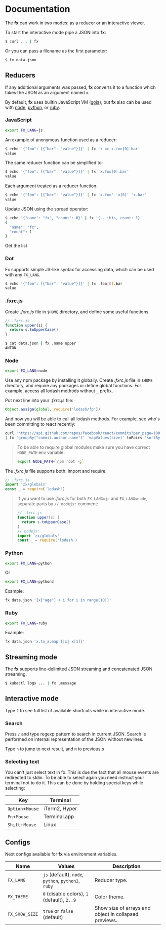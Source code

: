 # Documentation

The **fx** can work in two modes: as a reducer or an interactive viewer.

To start the interactive mode pipe a JSON into **fx**:

```sh
$ curl ... | fx
```

Or you can pass a filename as the first parameter:

```sh
$ fx data.json
```

## Reducers

If any additional arguments was passed, **fx** converts it to a function which 
takes the JSON as an argument named `x`.

By default, **fx** uses builtin JavaScript VM ([goja](https://github.com/dop251/goja)), 
but **fx** also can be used with [node](#node), [python](#python), or [ruby](#ruby).

### JavaScript

```sh
export FX_LANG=js
```

An example of anonymous function used as a reducer:
```sh
$ echo '{"foo": [{"bar": "value"}]}' | fx 'x => x.foo[0].bar'
value
```

The same reducer function can be simplified to:

```sh
$ echo '{"foo": [{"bar": "value"}]}' | fx 'x.foo[0].bar'
value
```

Each argument treated as a reducer function.

```sh
$ echo '{"foo": [{"bar": "value"}]}' | fx 'x.foo' 'x[0]' 'x.bar'
value
```

Update JSON using the spread operator:

```sh
$ echo '{"name": "fx", "count": 0}' | fx '{...this, count: 1}'
{
  "name": "fx",
  "count": 1
}
```

Get the list 

### Dot

Fx supports simple JS-like syntax for accessing data, which can be used with any
`FX_LANG`.

```sh
$ echo '{"foo": [{"bar": "value"}]}' | fx .foo[0].bar
value
```

### .fxrc.js

Create _.fxrc.js_ file in `$HOME` directory, and define some useful functions.

```js
// .fxrc.js
function upper(s) {
  return s.toUpperCase()
}
```

```sh
$ cat data.json | fx .name upper
ANTON
```

### Node

```sh
export FX_LANG=node
```

Use any npm package by installing it globally. Create _.fxrc.js_ file in `$HOME` 
directory, and require any packages or define global functions. For example, 
access all lodash methods without `_` prefix. 

Put next line into your _.fxrc.js_ file:

```js
Object.assign(global, require('lodash/fp'))
```

And now you will be able to call all lodash methods. For example, see who's been committing to react recently:

```sh
curl 'https://api.github.com/repos/facebook/react/commits?per_page=100' \
| fx 'groupBy("commit.author.name")' 'mapValues(size)' toPairs 'sortBy(1)' reverse 'take(10)' fromPairs
```

> To be able to require global modules make sure you have correct `NODE_PATH` env variable.
> ```sh
> export NODE_PATH=`npm root -g`
> ```

The _.fxrc.js_ file supports both: import and require.

```js
// .fxrc.js
import 'zx/globals'
const _ = require('lodash')
```

> If you want to use _.fxrc.js_ for both `FX_LANG=js` and `FX_LANG=node`,
> separate parts by `// nodejs:` comment:
> ```js
> // .fxrc.js
> function upper(s) {
>   return s.toUpperCase()
> }
> // nodejs:
> import 'zx/globals'
> const _ = require('lodash')
> ```

### Python

```sh
export FX_LANG=python
```
Or 
```sh
export FX_LANG=python3
```

Example:

```sh
fx data.json '[x["age"] + i for i in range(10)]'
```

### Ruby

```sh
export FX_LANG=ruby
```

Example:

```sh
fx data.json 'x.to_a.map {|x| x[1]}'
```

## Streaming mode

The **fx** supports line-delimited JSON streaming and concatenated JSON streaming.

```sh
$ kubectl logs ... | fx .message
```

## Interactive mode

Type `?` to see full list of available shortcuts while in interactive mode.

### Search

Press `/` and type regexp pattern to search in current JSON. 
Search is performed on internal representation of the JSON without newlines.

Type `n` to jump to next result, and `N` to previous.s

### Selecting text

You can't just select text in fx. This is due the fact that all mouse events are 
redirected to stdin. To be able to select again you need instruct your terminal 
not to do it. This can be done by holding special keys while selecting:

|       Key        |   Terminal    |
|------------------|---------------|
| `Option`+`Mouse` | iTerm2, Hyper |
| `Fn`+`Mouse`     | Terminal.app  |
| `Shift`+`Mouse`  | Linux         |


## Configs

Next configs available for **fx** via environment variables.

| Name           | Values                                              | Description                                           |
|----------------|-----------------------------------------------------|-------------------------------------------------------|
| `FX_LANG`      | `js` (default), `node`, `python`, `python3`, `ruby` | Reducer type.                                         |
| `FX_THEME`     | `0` (disable colors), `1` (default), `2..9`         | Color theme.                                          |
| `FX_SHOW_SIZE` | `true` or `false` (default)                         | Show size of arrays and object in collapsed previews. |

